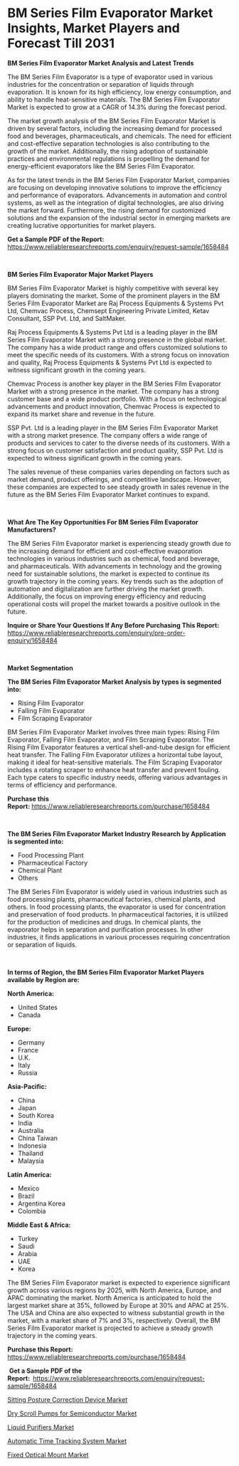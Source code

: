 <p><h1>BM Series Film Evaporator Market Insights, Market Players and Forecast Till 2031</h1></p><p><strong>BM Series Film Evaporator Market Analysis and Latest Trends</strong></p>
<p><p>The BM Series Film Evaporator is a type of evaporator used in various industries for the concentration or separation of liquids through evaporation. It is known for its high efficiency, low energy consumption, and ability to handle heat-sensitive materials. The BM Series Film Evaporator Market is expected to grow at a CAGR of 14.3% during the forecast period.</p><p>The market growth analysis of the BM Series Film Evaporator Market is driven by several factors, including the increasing demand for processed food and beverages, pharmaceuticals, and chemicals. The need for efficient and cost-effective separation technologies is also contributing to the growth of the market. Additionally, the rising adoption of sustainable practices and environmental regulations is propelling the demand for energy-efficient evaporators like the BM Series Film Evaporator.</p><p>As for the latest trends in the BM Series Film Evaporator Market, companies are focusing on developing innovative solutions to improve the efficiency and performance of evaporators. Advancements in automation and control systems, as well as the integration of digital technologies, are also driving the market forward. Furthermore, the rising demand for customized solutions and the expansion of the industrial sector in emerging markets are creating lucrative opportunities for market players.</p></p>
<p><strong>Get a Sample PDF of the Report:&nbsp;</strong> <a href="https://www.reliableresearchreports.com/enquiry/request-sample/1658484">https://www.reliableresearchreports.com/enquiry/request-sample/1658484</a></p>
<p>&nbsp;</p>
<p><strong>BM Series Film Evaporator Major Market Players</strong></p>
<p><p>BM Series Film Evaporator Market is highly competitive with several key players dominating the market. Some of the prominent players in the BM Series Film Evaporator Market are Raj Process Equipments & Systems Pvt Ltd, Chemvac Process, Chemsept Engineering Private Limited, Ketav Consultant, SSP Pvt. Ltd, and SaltMaker.</p><p>Raj Process Equipments & Systems Pvt Ltd is a leading player in the BM Series Film Evaporator Market with a strong presence in the global market. The company has a wide product range and offers customized solutions to meet the specific needs of its customers. With a strong focus on innovation and quality, Raj Process Equipments & Systems Pvt Ltd is expected to witness significant growth in the coming years.</p><p>Chemvac Process is another key player in the BM Series Film Evaporator Market with a strong presence in the market. The company has a strong customer base and a wide product portfolio. With a focus on technological advancements and product innovation, Chemvac Process is expected to expand its market share and revenue in the future.</p><p>SSP Pvt. Ltd is a leading player in the BM Series Film Evaporator Market with a strong market presence. The company offers a wide range of products and services to cater to the diverse needs of its customers. With a strong focus on customer satisfaction and product quality, SSP Pvt. Ltd is expected to witness significant growth in the coming years.</p><p>The sales revenue of these companies varies depending on factors such as market demand, product offerings, and competitive landscape. However, these companies are expected to see steady growth in sales revenue in the future as the BM Series Film Evaporator Market continues to expand.</p></p>
<p>&nbsp;</p>
<p><strong>What Are The Key Opportunities For BM Series Film Evaporator Manufacturers?</strong></p>
<p><p>The BM Series Film Evaporator market is experiencing steady growth due to the increasing demand for efficient and cost-effective evaporation technologies in various industries such as chemical, food and beverage, and pharmaceuticals. With advancements in technology and the growing need for sustainable solutions, the market is expected to continue its growth trajectory in the coming years. Key trends such as the adoption of automation and digitalization are further driving the market growth. Additionally, the focus on improving energy efficiency and reducing operational costs will propel the market towards a positive outlook in the future.</p></p>
<p><strong>Inquire or Share Your Questions If Any Before Purchasing This Report:</strong> <a href="https://www.reliableresearchreports.com/enquiry/pre-order-enquiry/1658484">https://www.reliableresearchreports.com/enquiry/pre-order-enquiry/1658484</a></p>
<p>&nbsp;</p>
<p><strong>Market Segmentation</strong></p>
<p><strong>The BM Series Film Evaporator Market Analysis by types is segmented into:</strong></p>
<p><ul><li>Rising Film Evaporator</li><li>Falling Film Evaporator</li><li>Film Scraping Evaporator</li></ul></p>
<p><p>BM Series Film Evaporator Market involves three main types: Rising Film Evaporator, Falling Film Evaporator, and Film Scraping Evaporator. The Rising Film Evaporator features a vertical shell-and-tube design for efficient heat transfer. The Falling Film Evaporator utilizes a horizontal tube layout, making it ideal for heat-sensitive materials. The Film Scraping Evaporator includes a rotating scraper to enhance heat transfer and prevent fouling. Each type caters to specific industry needs, offering various advantages in terms of efficiency and performance.</p></p>
<p><strong>Purchase this Report:&nbsp;</strong><a href="https://www.reliableresearchreports.com/purchase/1658484">https://www.reliableresearchreports.com/purchase/1658484</a></p>
<p>&nbsp;</p>
<p><strong>The BM Series Film Evaporator Market Industry Research by Application is segmented into:</strong></p>
<p><ul><li>Food Processing Plant</li><li>Pharmaceutical Factory</li><li>Chemical Plant</li><li>Others</li></ul></p>
<p><p>The BM Series Film Evaporator is widely used in various industries such as food processing plants, pharmaceutical factories, chemical plants, and others. In food processing plants, the evaporator is used for concentration and preservation of food products. In pharmaceutical factories, it is utilized for the production of medicines and drugs. In chemical plants, the evaporator helps in separation and purification processes. In other industries, it finds applications in various processes requiring concentration or separation of liquids.</p></p>
<p>&nbsp;</p>
<p><strong>In terms of Region, the BM Series Film Evaporator Market Players available by Region are:</strong></p>
<p>
    <p> <strong> North America: </strong>
        <ul>
            <li>United States</li>
            <li>Canada</li>
        </ul>
        </p> 
    <p> <strong> Europe: </strong>
        <ul>
            <li>Germany</li>
            <li>France</li>
            <li>U.K.</li>
            <li>Italy</li>
            <li>Russia</li>
        </ul>
        </p> 
    <p> <strong> Asia-Pacific: </strong>
        <ul>
            <li>China</li>
            <li>Japan</li>
            <li>South Korea</li>
            <li>India</li>
            <li>Australia</li>
            <li>China Taiwan</li>
            <li>Indonesia</li>
            <li>Thailand</li>
            <li>Malaysia</li>
        </ul>
        </p> 
    <p> <strong> Latin America: </strong>
        <ul>
            <li>Mexico</li>
            <li>Brazil</li>
            <li>Argentina Korea</li>
            <li>Colombia</li>
        </ul>
        </p> 
    <p> <strong> Middle East & Africa: </strong>
        <ul>
            <li>Turkey</li>
            <li>Saudi</li>
            <li>Arabia</li>
            <li>UAE</li>
            <li>Korea</li>
        </ul>
    </p>
    </p>
<p><p>The BM Series Film Evaporator market is expected to experience significant growth across various regions by 2025, with North America, Europe, and APAC dominating the market. North America is anticipated to hold the largest market share at 35%, followed by Europe at 30% and APAC at 25%. The USA and China are also expected to witness substantial growth in the market, with a market share of 7% and 3%, respectively. Overall, the BM Series Film Evaporator market is projected to achieve a steady growth trajectory in the coming years.</p></p>
<p><strong>Purchase this Report: </strong><a href="https://www.reliableresearchreports.com/purchase/1658484">https://www.reliableresearchreports.com/purchase/1658484</a></p>
<p>&nbsp;<strong>Get a Sample PDF of the Report:&nbsp;&nbsp;</strong><a href="https://www.reliableresearchreports.com/enquiry/request-sample/1658484">https://www.reliableresearchreports.com/enquiry/request-sample/1658484</a></p>
<p><strong></strong></p>
<p><p><a href="https://issuu.com/reportprime-2/docs/sitting-posture-correction-device-market-size-2030">Sitting Posture Correction Device Market</a></p><p><a href="https://github.com/Alonsoolds3wq1d81czn8rbol/Market-Research-Report-List-1/blob/main/dry-scroll-pumps-for-semiconductor-market.md">Dry Scroll Pumps for Semiconductor Market</a></p><p><a href="https://github.com/yemakinde/Market-Research-Report-List-1/blob/main/liquid-purifiers-market.md">Liquid Purifiers Market</a></p><p><a href="https://issuu.com/reportprime-2/docs/automatic-time-tracking-system-market-size-2030.pp">Automatic Time Tracking System Market</a></p><p><a href="https://github.com/RickHolmes3/Market-Research-Report-List-3/blob/main/fixed-optical-mount-market.md">Fixed Optical Mount Market</a></p></p>